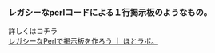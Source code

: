 ### レガシーなperlコードによる１行掲示板のようなもの。

詳しくはコチラ  
[レガシーなPerlで掲示板を作ろう ｜ ほとラボ。](http://hotolab.net/blog/legacy_bbs/)

